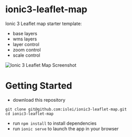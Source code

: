 # ionic3-leaflet-map
Ionic 3 Leaflet map starter template:
- base layers
- wms layers
- layer control
- zoom control
- scale control

![Ionic 3 Leaflet Map Screenshot](https://s3-ap-southeast-2.amazonaws.com/islei/ionic3-leaflet-map/screenshot1.png)

# Getting Started
- download this repository 
```
git clone git@github.com:islei/ionic3-leaflet-map.git
cd ionic3-leaflet-map
```
- run `npm install` to install dependencies
- run `ionic serve` to launch the app in your browser

